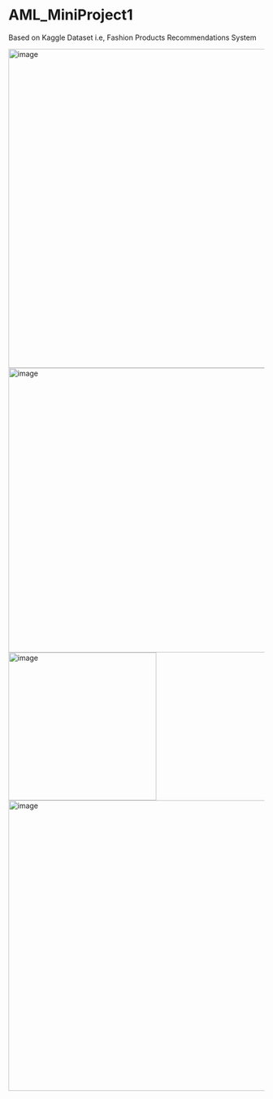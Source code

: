 # AML_MiniProject1
Based on Kaggle Dataset i.e, Fashion Products Recommendations System

<img width="628" alt="image" src="https://github.com/user-attachments/assets/78873e51-47f4-4f54-9330-6d78f37e94d5">

<img width="560" alt="image" src="https://github.com/user-attachments/assets/a70fc625-f802-4ea8-9212-37e257059602">

<img width="291" alt="image" src="https://github.com/user-attachments/assets/2b2d4958-664b-46d1-abdd-818c2b5e872b">

<img width="572" alt="image" src="https://github.com/user-attachments/assets/8cd230de-b422-4ac8-bd01-017409a7aa31">
